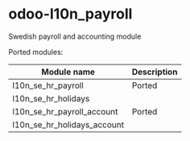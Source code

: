 # odoo-l10n_payroll
Swedish payroll and accounting module

Ported modules:

Module name |Description
--- | ---
 l10n_se_hr_payroll         | Ported
 l10n_se_hr_holidays        | 
 l10n_se_hr_payroll_account | Ported
 l10n_se_hr_holidays_account| 

